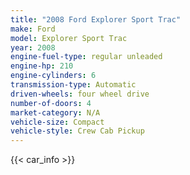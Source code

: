 ```yaml
---
title: "2008 Ford Explorer Sport Trac"
make: Ford
model: Explorer Sport Trac
year: 2008
engine-fuel-type: regular unleaded
engine-hp: 210
engine-cylinders: 6
transmission-type: Automatic
driven-wheels: four wheel drive
number-of-doors: 4
market-category: N/A
vehicle-size: Compact
vehicle-style: Crew Cab Pickup
---
```


{{< car_info >}}
